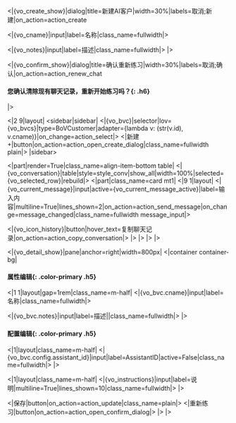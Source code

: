 <|{vo_create_show}|dialog|title=新建AI客户|width=30%|labels=取消;新建|on_action=action_create

<|{vo_cname}|input|label=名称|class_name=fullwidth|>

<|{vo_notes}|input|label=描述|class_name=fullwidth|>
|>

<|{vo_confirm_show}|dialog|title=确认重新练习|width=30%|labels=取消;确认|on_action=action_renew_chat
#### **您确认清除现有聊天记录，重新开始练习吗？**{: .h6}
|>

<|2 9|layout|
<sidebar|sidebar|
<|{vo_bvc}|selector|lov={vo_bvcs}|type=BoVCustomer|adapter={lambda v: (str(v.id), v.cname)}|on_change=action_select|>
<|新建 +|button|on_action=action_open_create_dialog|class_name=fullwidth plain|>
|sidebar>

<|part|render=True|class_name=align-item-bottom table|
<|{vo_conversation}|table|style=style_conv|show_all|width=100%|selected={vo_selected_row}|rebuild|>
<|part|class_name=card mt1|
<|9 1|layout|
<|{vo_current_message}|input|active={vo_current_message_active}|label=输入内容|multiline=True|lines_shown=2|on_action=action_send_message|on_change=message_changed|class_name=fullwidth message_input|>

<|{vo_icon_history}|button|hover_text=复制聊天记录|on_action=action_copy_conversation|>
|>
|>
|>
|>

<|{vo_detail_show}|pane|anchor=right|width=800px|
<|container container-bg|

#### **属性编辑**{: .color-primary .h5}

<|1 1|layout|gap=1rem|class_name=m-half|
<|{vo_bvc.cname}|input|label=名称|class_name=fullwidth|>

<|{vo_bvc.notes}|input|label=描述||class_name=fullwidth|>
|>

#### **配置编辑**{: .color-primary .h5}

<|1|layout|class_name=m-half|
<|{vo_bvc.config.assistant_id}|input|label=AssistantID|active=False|class_name=fullwidth|>
|>

<|1|layout|class_name=m-half|
<|{vo_instructions}|input|label=说明|multiline=True|lines_shown=10|class_name=fullwidth|>
|>

<|保存|button|on_action=action_update|class_name=plain|>
<|重新练习|button|on_action=action_open_confirm_dialog|>
|>
|>
